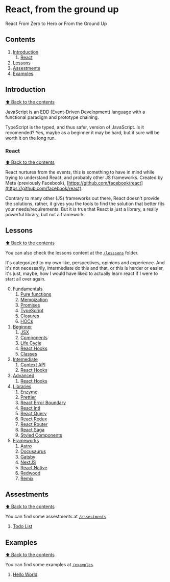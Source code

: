 # React, from the ground up #

React From Zero to Hero or From the Ground Up

## Contents

1. [Introduction](#introduction)
    1. [React](#react)
1. [Lessons](#lessons)
1. [Assestments](#assestments)
1. [Examples](#examples)

## Introduction
[⬆ Back to the contents](#contents)

JavaScript is an EDD (Event-Driven Development) language with a functional paradigm and prototype chaining.

TypeScript is the typed, and thus safer, version of JavaScript. Is it recomended? Yes, maybe as a beginner it may be hard, but it sure will be worth it on the long run.

### React
[⬆ Back to the contents](#contents)

React nurtures from the events, this is something to have in mind while trying to understand React, and probably other JS frameworks.
Created by Meta (previously Facebook), [https://github.com/facebook/react](https://github.com/facebook/react).

Contrary to many other (JS) frameworks out there, React doesn't provide the solutions, rather, it gives you the tools to find the solution that better fits your needs/requirements. But it is true that React is just a library, a really powerful library, but not a framework.

## Lessons
[⬆ Back to the contents](#contents)

You can also check the lessons content at the [`/lesssons`](./lessons/) folder.

It's categorized to my own like, perspectives, opinions and experience. And it's not necessarily, intermediate do this and that, or this is harder or easier, it's just, maybe, how I would have liked to actually learn react if I were to start all over again.

0. [Fundamentals](./lessons/0.-Fundamentals/)
    1. [Pure functions](./lessons/0.-Fundamentals/1.-pure-functions/)
    1. [Memoization](./lessons/0.-Fundamentals/2.-memoization/)
    1. [Promises](./lessons/0.-Fundamentals/3.-promises/)
    1. [TypeScript](./lessons/0.-Fundamentals/4.-typescript/)
    1. [Closures](./lessons/0.-Fundamentals/5.-closures/)
    1. [HOCs](./lessons/0.-Fundamentals/6.-hoc/)
0. [Beginner](./lessons/1.-Beginner/)
    1. [JSX](./lessons/1.-Beginner/0.-jsx/)
    1. [Components](./lessons/1.-Beginner/1.-components/)
    1. [Life Cycle](./lessons/1.-Beginner/2.-life-cycle/)
    1. [React Hooks](./lessons/1.-Beginner/3.-hooks/)
    1. [Classes](./lessons/1.-Beginner/4.-classes/)
0. [Intemediate](./lessons/2.-Intemediate/)
    1. [Context API](./lessons/2.-Intemediate/.-context/)
    1. [React Hooks](./lessons/2.-Intemediate/.-hooks/)
0. [Advanced](./lessons/3.-Advanced/)
    1. [React Hooks](./lessons/3.-Advanced/.-hooks/)
0. [Libraries](./lessons/.-Libraries/)
    1. [Enzyme](./lessons/.-Libraries/.-enzyme/)
    1. [Prettier](./lessons/.-Libraries/.-prettier/)
    1. [React Error Boundary](./lessons/.-Libraries/.-react-error-boundary/)
    1. [React Intl](./lessons/.-Libraries/.-react-intl/)
    1. [React Query](./lessons/.-Libraries/.-react-query/)
    1. [React Redux](./lessons/.-Libraries/.-react-redux/)
    1. [React Router](./lessons/.-Libraries/.-react-router/)
    1. [React Saga](./lessons/.-Libraries/.-react-saga/)
    1. [Styled Components](./lessons/.-Libraries/.-styled-components/)
0. [Frameworks](./lessons/.-Frameworks/)
    1. [Astro](./lessons/.-Frameworks/.-astro/)
    1. [Docusaurus](./lessons/.-Frameworks/.-docusaurus)
    1. [Gatsby](./lessons/.-Frameworks/.-gatsby/)
    1. [NextJS](./lessons/.-Frameworks/.-next.js/)
    1. [React Native](./lessons/.-Frameworks/.-react-native/)
    1. [Redwood](./lessons/.-Frameworks/.-redwood.js/)
    1. [Remix](./lessons/.-Frameworks/.-remix.js/)

## Assestments
[⬆ Back to the contents](#contents)

You can find some assestments at [`/assestments`](./assestments/).

1. [Todo List](./assesments/todo-list/)

## Examples
[⬆ Back to the contents](#contents)

You can find some examples at [`/examples`](./examples/).

1. [Hello World](./examples/hello-world/)